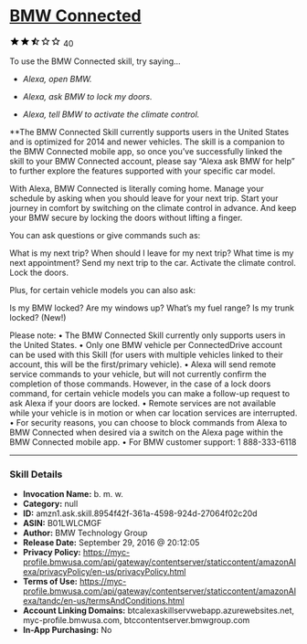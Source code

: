 # [BMW Connected](http://alexa.amazon.com/#skills/amzn1.ask.skill.8954f42f-361a-4598-924d-27064f02c20d)
![2.2 stars](../../images/ic_star_black_18dp_1x.png)![2.2 stars](../../images/ic_star_black_18dp_1x.png)![2.2 stars](../../images/ic_star_half_black_18dp_1x.png)![2.2 stars](../../images/ic_star_border_black_18dp_1x.png)![2.2 stars](../../images/ic_star_border_black_18dp_1x.png) 40

To use the BMW Connected skill, try saying...

* *Alexa, open BMW.*

* *Alexa, ask BMW to lock my doors.*

* *Alexa, tell BMW to activate the climate control.*

**The BMW Connected Skill currently supports users in the United States and is optimized for 2014 and newer vehicles. The skill is a companion to the BMW Connected mobile app, so once you’ve successfully linked the skill to your BMW Connected account, please say “Alexa ask BMW for help” to further explore the features supported with your specific car model.
 
 With Alexa, BMW Connected is literally coming home. Manage your schedule by asking when you should leave for your next trip. Start your journey in comfort by switching on the climate control in advance. And keep your BMW secure by locking the doors without lifting a finger.
 
 You can ask questions or give commands such as:
 
 What is my next trip?
 When should I leave for my next trip?
 What time is my next appointment?
 Send my next trip to the car.
 Activate the climate control.
 Lock the doors.
 
 Plus, for certain vehicle models you can also ask:
 
 Is my BMW locked?
 Are my windows up?
 What’s my fuel range?
 Is my trunk locked? (New!)
 
 Please note:
 • The BMW Connected Skill currently only supports users in the United States.
 • Only one BMW vehicle per ConnectedDrive account can be used with this Skill (for users with multiple vehicles linked to their account, this will be the first/primary vehicle).
 • Alexa will send remote service commands to your vehicle, but will not currently confirm the completion of those commands. However, in the case of a lock doors command, for certain vehicle models you can make a follow-up request to ask Alexa if your doors are locked.
 • Remote services are not available while your vehicle is in motion or when car location services are interrupted.
 • For security reasons, you can choose to block commands from Alexa to BMW Connected when desired via a switch on the Alexa page within the BMW Connected mobile app.
 • For BMW customer support: 1 888-333-6118

***

### Skill Details

* **Invocation Name:** b. m. w.
* **Category:** null
* **ID:** amzn1.ask.skill.8954f42f-361a-4598-924d-27064f02c20d
* **ASIN:** B01LWLCMGF
* **Author:** BMW Technology Group
* **Release Date:** September 29, 2016 @ 20:12:05
* **Privacy Policy:** https://myc-profile.bmwusa.com/api/gateway/contentserver/staticcontent/amazonAlexa/privacyPolicy/en-us/privacyPolicy.html
* **Terms of Use:** https://myc-profile.bmwusa.com/api/gateway/contentserver/staticcontent/amazonAlexa/tandc/en-us/termsAndConditions.html
* **Account Linking Domains:** btcalexaskillservwebapp.azurewebsites.net, myc-profile.bmwusa.com, btccontentserver.bmwgroup.com
* **In-App Purchasing:** No
